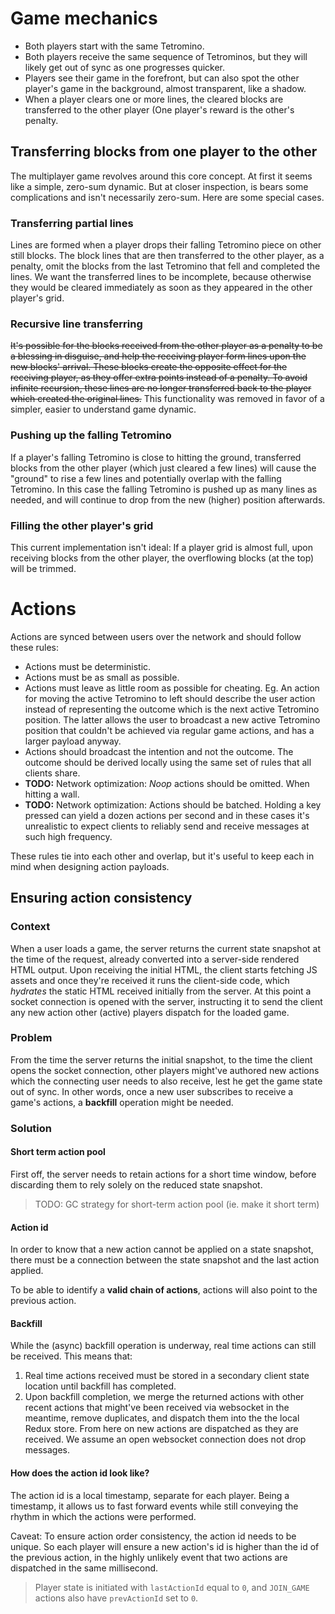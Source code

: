 # Game mechanics

* Both players start with the same Tetromino.
* Both players receive the same sequence of Tetrominos, but they will likely get out of sync as one progresses quicker.
* Players see their game in the forefront, but can also spot the other player's game in the background, almost transparent, like a shadow.
* When a player clears one or more lines, the cleared blocks are transferred to the other player (One player's reward is the other's penalty.

## Transferring blocks from one player to the other

The multiplayer game revolves around this core concept. At first it seems like a simple, zero-sum dynamic. But at closer inspection, is bears some complications and isn't necessarily zero-sum. Here are some special cases.

### Transferring partial lines

Lines are formed when a player drops their falling Tetromino piece on other still blocks. The block lines that are then transferred to the other player, as a penalty, omit the blocks from the last Tetromino that fell and completed the lines. We want the transferred lines to be incomplete, because otherwise they would be cleared immediately as soon as they appeared in the other player's grid.

### Recursive line transferring

~~It's possible for the blocks received from the other player as a penalty to be a blessing in disguise, and help the receiving player form lines upon the new blocks' arrival. These blocks create the opposite effect for the receiving player, as they offer extra points instead of a penalty. To avoid infinite recursion, these lines are no longer transferred back to the player which created the original lines.~~ This functionality was removed in favor of a simpler, easier to understand game dynamic.

### Pushing up the falling Tetromino

If a player's falling Tetromino is close to hitting the ground, transferred blocks from the other player (which just cleared a few lines) will cause the "ground" to rise a few lines and potentially overlap with the falling Tetromino. In this case the falling Tetromino is pushed up as many lines as needed, and will continue to drop from the new (higher) position afterwards.

### Filling the other player's grid

This current implementation isn't ideal: If a player grid is almost full, upon receiving blocks from the other player, the overflowing blocks (at the top) will be trimmed.

# Actions

Actions are synced between users over the network and should follow these rules:

* Actions must be deterministic.
* Actions must be as small as possible.
* Actions must leave as little room as possible for cheating. Eg. An action for moving the active Tetromino to left should describe the user action instead of representing the outcome which is the next active Tetromino position. The latter allows the user to broadcast a new active Tetromino position that couldn't be achieved via regular game actions, and has a larger payload anyway.
* Actions should broadcast the intention and not the outcome. The outcome should be derived locally using the same set of rules that all clients share.
* **TODO:** Network optimization: _Noop_ actions should be omitted. When hitting a wall.
* **TODO:** Network optimization: Actions should be batched. Holding a key pressed can yield a dozen actions per second and in these cases it's unrealistic to expect clients to reliably send and receive messages at such high frequency.

These rules tie into each other and overlap, but it's useful to keep each in mind when designing action payloads.

## Ensuring action consistency

### Context

When a user loads a game, the server returns the current state snapshot at the time of the request, already converted into a server-side rendered HTML output. Upon receiving the initial HTML, the client starts fetching JS assets and once they're received it runs the client-side code, which _hydrates_ the static HTML received initially from the server. At this point a socket connection is opened with the server, instructing it to send the client any new action other (active) players dispatch for the loaded game.

### Problem

From the time the server returns the initial snapshot, to the time the client opens the socket connection, other players might've authored new actions which the connecting user needs to also receive, lest he get the game state out of sync. In other words, once a new user subscribes to receive a game's actions, a **backfill** operation might be needed.

### Solution

#### Short term action pool

First off, the server needs to retain actions for a short time window, before discarding them to rely solely on the reduced state snapshot.

> TODO: GC strategy for short-term action pool (ie. make it short term)

#### Action id

In order to know that a new action cannot be applied on a state snapshot, there must be a connection between the state snapshot and the last action applied.

To be able to identify a **valid chain of actions**, actions will also point to the previous action.

#### Backfill

While the (async) backfill operation is underway, real time actions can still be received. This means that:

1. Real time actions received must be stored in a secondary client state location until backfill has completed.
2. Upon backfill completion, we merge the returned actions with other recent actions that might've been received via websocket in the meantime, remove duplicates, and dispatch them into the the local Redux store. From here on new actions are dispatched as they are received. We assume an open websocket connection does not drop messages.

#### How does the action id look like?

The action id is a local timestamp, separate for each player. Being a timestamp, it allows us to fast forward events while still conveying the rhythm in which the actions were performed.

Caveat: To ensure action order consistency, the action id needs to be unique. So each player will ensure a new action's id is higher than the id of the previous action, in the highly unlikely event that two actions are dispatched in the same millisecond.

> Player state is initiated with `lastActionId` equal to `0`, and `JOIN_GAME` actions also have `prevActionId` set to `0`.
